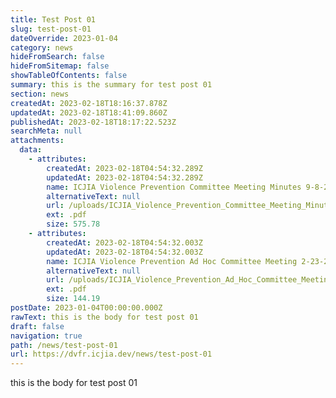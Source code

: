 ```yaml
---
title: Test Post 01
slug: test-post-01
dateOverride: 2023-01-04
category: news
hideFromSearch: false
hideFromSitemap: false
showTableOfContents: false
summary: this is the summary for test post 01
section: news
createdAt: 2023-02-18T18:16:37.878Z
updatedAt: 2023-02-18T18:41:09.860Z
publishedAt: 2023-02-18T18:17:22.523Z
searchMeta: null
attachments:
  data:
    - attributes:
        createdAt: 2023-02-18T04:54:32.289Z
        updatedAt: 2023-02-18T04:54:32.289Z
        name: ICJIA Violence Prevention Committee Meeting Minutes 9-8-22.pdf
        alternativeText: null
        url: /uploads/ICJIA_Violence_Prevention_Committee_Meeting_Minutes_9_8_22_ad81760508.pdf
        ext: .pdf
        size: 575.78
    - attributes:
        createdAt: 2023-02-18T04:54:32.003Z
        updatedAt: 2023-02-18T04:54:32.003Z
        name: ICJIA Violence Prevention Ad Hoc Committee Meeting 2-23-23.pdf
        alternativeText: null
        url: /uploads/ICJIA_Violence_Prevention_Ad_Hoc_Committee_Meeting_2_23_23_454d733c52.pdf
        ext: .pdf
        size: 144.19
postDate: 2023-01-04T00:00:00.000Z
rawText: this is the body for test post 01
draft: false
navigation: true
path: /news/test-post-01
url: https://dvfr.icjia.dev/news/test-post-01
---
```


this is the body for test post 01
